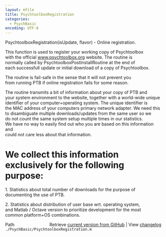```yaml
---
layout: mfile
title: PsychtoolboxRegistration
categories:
  - PsychBasic
encoding: UTF-8
---
```


PsychtoolboxRegistration(isUpdate, flavor) - Online registration.  

This function is used to register your working copy of Psychtoolbox  
with the official www.psychtoolbox.org website. The routine is  
normally called by PsychtoolboxPostInstallRoutine at the end of  
each successfull update or initial download of a copy of Psychtoolbox.  

The routine is fail-safe in the sense that it will not prevent you  
from running PTB if online registration fails for some reason.  

The routine transmits a bit of information about your copy of PTB and  
your system environment to the website, together with a world-wide unique  
identifier of your computer+operating system. The unique identifier is  
the MAC address of your computers primary network adapter. We need this  
to disambiguate multiple downloads/updates from the same user so we  
do not count the same system setup multiple times in our statistics.  
We have no way to easily find out who you are based on this information and  
could not care less about that information.  

# We collect this information exclusively for the following purpose:  

1\. Statistics about total number of downloads for the purpose of  
   documenting the use of PTB.  

2\. Statistics about distribution of user base wrt. operating system,  
   and Matlab / Octave version to prioritize development for the most  
   common platform+OS combinations.  



<div class="code_header" style="text-align:right;">
  <span style="float:left;">Path&nbsp;&nbsp;</span> <span class="counter">Retrieve <a href=
  "https://raw.github.com/Psychtoolbox-3/Psychtoolbox-3/beta/./PsychBasic/PsychtoolboxRegistration.m">current version from GitHub</a> | View <a href=
  "https://github.com/Psychtoolbox-3/Psychtoolbox-3/commits/beta/./PsychBasic/PsychtoolboxRegistration.m">changelog</a></span>
</div>
<div class="code">
  <code>./PsychBasic/PsychtoolboxRegistration.m</code>
</div>
